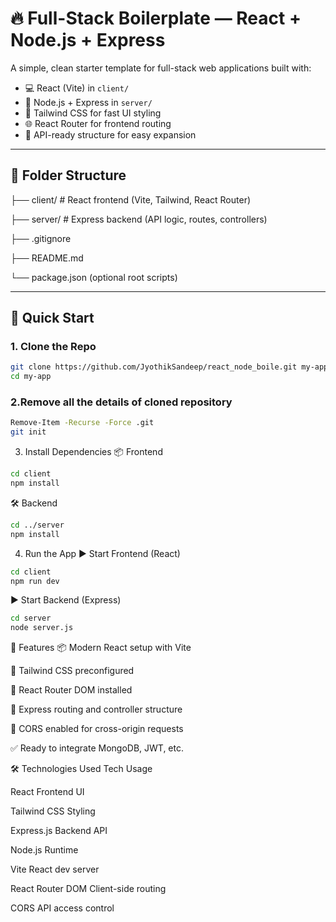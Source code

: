 # 🔥 Full-Stack Boilerplate — React + Node.js + Express

A simple, clean starter template for full-stack web applications built with:

- 💻 React (Vite) in `client/`
- 🧠 Node.js + Express in `server/`
- 🎯 Tailwind CSS for fast UI styling
- 🌐 React Router for frontend routing
- 📡 API-ready structure for easy expansion

---

## 📁 Folder Structure

├── client/ # React frontend (Vite, Tailwind, React Router)

├── server/ # Express backend (API logic, routes, controllers)

├── .gitignore

├── README.md

└── package.json (optional root scripts)


---

## 🚀 Quick Start

### 1. Clone the Repo
```bash
git clone https://github.com/JyothikSandeep/react_node_boile.git my-app
cd my-app
```

### 2.Remove all the details of cloned repository
```bash
Remove-Item -Recurse -Force .git 
git init

```


3. Install Dependencies
📦 Frontend


```bash
cd client
npm install

```
🛠 Backend

```bash
cd ../server
npm install

```

4. Run the App
▶ Start Frontend (React)

```bash
cd client
npm run dev

```

▶ Start Backend (Express)

```bash
cd server
node server.js

```

🧠 Features
📦 Modern React setup with Vite

🎨 Tailwind CSS preconfigured

🚦 React Router DOM installed

🧱 Express routing and controller structure

🔌 CORS enabled for cross-origin requests

✅ Ready to integrate MongoDB, JWT, etc.


🛠 Technologies Used
Tech	Usage

React	Frontend UI

Tailwind CSS	Styling

Express.js	Backend API

Node.js	Runtime

Vite	React dev server

React Router DOM	Client-side routing

CORS	API access control
